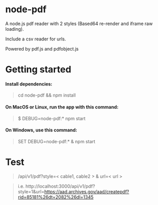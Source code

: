 # node-pdf
A node.js pdf reader with 2 styles (Based64 re-render and iframe raw loading).

Include a csv reader for urls.

Powered by pdf.js and pdfobject.js

# Getting started 

#### Install dependencies:
> cd node-pdf && npm install

#### On MacOS or Linux, run the app with this command:
> $ DEBUG=node-pdf:* npm start
  
#### On Windows, use this command:
> SET DEBUG=node-pdf:* & npm start


# Test

> /api/v1/pdf?style=< cable1, cable2 > & url=< url >

> i.e. 
  http://localhost:3000/api/v1/pdf?style=1&url=https://aad.archives.gov/aad/createpdf?rid=85181%26dt=2082%26dl=1345
